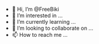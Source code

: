 - 👋 Hi, I’m @FreeBiki
- 👀 I’m interested in ...
- 🌱 I’m currently learning ...
- 💞️ I’m looking to collaborate on ...
- 📫 How to reach me ...

<!---
FreeBiki/FreeBiki is a ✨ special ✨ repository because its `README.md` (this file) appears on your GitHub profile.
You can click the Preview link to take a look at your changes.
--->
